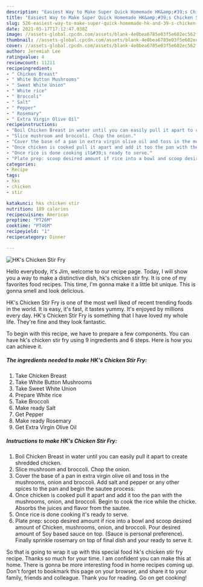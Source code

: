 ```yaml
---
description: "Easiest Way to Make Super Quick Homemade HK&amp;#39;s Chicken Stir Fry"
title: "Easiest Way to Make Super Quick Homemade HK&amp;#39;s Chicken Stir Fry"
slug: 526-easiest-way-to-make-super-quick-homemade-hk-and-39-s-chicken-stir-fry
date: 2021-05-17T17:12:47.038Z
image: //assets-global.cpcdn.com/assets/blank-4e0bea6785e03f5e602ec562f230caae08da540cada707380b4fe1bbebba43da.png
thumbnail: //assets-global.cpcdn.com/assets/blank-4e0bea6785e03f5e602ec562f230caae08da540cada707380b4fe1bbebba43da.png
cover: //assets-global.cpcdn.com/assets/blank-4e0bea6785e03f5e602ec562f230caae08da540cada707380b4fe1bbebba43da.png
author: Jeremiah Lee
ratingvalue: 4
reviewcount: 11211
recipeingredient:
- " Chicken Breast"
- " White Button Mushrooms"
- " Sweet White Union"
- " White rice"
- " Broccoli"
- " Salt"
- " Pepper"
- " Rosemary"
- " Extra Virgin Olive Oil"
recipeinstructions:
- "Boil Chicken Breast in water until you can easily pull it apart to create shredded chicken."
- "Slice mushroom and broccoli. Chop the onion."
- "Cover the base of a pan in extra virgin olive oil and toss in the mushrooms, onion and broccoli. Add salt and pepper or any other spices to the pan and begin the sautee process."
- "Once chicken is cooked pull it apart and add it too the pan with the mushrooms, onion, and broccoli. Begin to cook the rice while the chicke. Absorbs the juices and flavor from the sautee."
- "Once rice is done cooking it&#39;s ready to serve."
- "Plate prep: scoop desired amount if rice into a bowl and scoop desired amount of Chicken, mushrooms, onion, and broccoli. Pour desired amount of Soy based sauce on top. (Sauce is personal preference). Finally sprinkle rosemary on top of final dish and your ready to serve it."
categories:
- Recipe
tags:
- hks
- chicken
- stir

katakunci: hks chicken stir 
nutrition: 189 calories
recipecuisine: American
preptime: "PT26M"
cooktime: "PT46M"
recipeyield: "1"
recipecategory: Dinner

---
```



![HK&#39;s Chicken Stir Fry](//assets-global.cpcdn.com/assets/blank-4e0bea6785e03f5e602ec562f230caae08da540cada707380b4fe1bbebba43da.png)

Hello everybody, it's Jim, welcome to our recipe page. Today, I will show you a way to make a distinctive dish, hk&#39;s chicken stir fry. It is one of my favorites food recipes. This time, I'm gonna make it a little bit unique. This is gonna smell and look delicious.

HK&#39;s Chicken Stir Fry is one of the most well liked of recent trending foods in the world. It is easy, it's fast, it tastes yummy. It's enjoyed by millions every day. HK&#39;s Chicken Stir Fry is something that I have loved my whole life. They're fine and they look fantastic.




To begin with this recipe, we have to prepare a few components. You can have hk&#39;s chicken stir fry using 9 ingredients and 6 steps. Here is how you can achieve it.

<!--inarticleads1-->

##### The ingredients needed to make HK&#39;s Chicken Stir Fry:

1. Take  Chicken Breast
1. Take  White Button Mushrooms
1. Take  Sweet White Union
1. Prepare  White rice
1. Take  Broccoli
1. Make ready  Salt
1. Get  Pepper
1. Make ready  Rosemary
1. Get  Extra Virgin Olive Oil




<!--inarticleads2-->

##### Instructions to make HK&#39;s Chicken Stir Fry:

1. Boil Chicken Breast in water until you can easily pull it apart to create shredded chicken.
1. Slice mushroom and broccoli. Chop the onion.
1. Cover the base of a pan in extra virgin olive oil and toss in the mushrooms, onion and broccoli. Add salt and pepper or any other spices to the pan and begin the sautee process.
1. Once chicken is cooked pull it apart and add it too the pan with the mushrooms, onion, and broccoli. Begin to cook the rice while the chicke. Absorbs the juices and flavor from the sautee.
1. Once rice is done cooking it&#39;s ready to serve.
1. Plate prep: scoop desired amount if rice into a bowl and scoop desired amount of Chicken, mushrooms, onion, and broccoli. Pour desired amount of Soy based sauce on top. (Sauce is personal preference). Finally sprinkle rosemary on top of final dish and your ready to serve it.




So that is going to wrap it up with this special food hk&#39;s chicken stir fry recipe. Thanks so much for your time. I am confident you can make this at home. There is gonna be more interesting food in home recipes coming up. Don't forget to bookmark this page on your browser, and share it to your family, friends and colleague. Thank you for reading. Go on get cooking!
